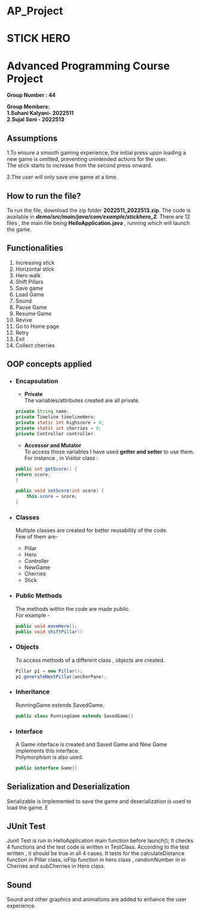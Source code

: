 # AP_Project

# STICK HERO
# Advanced Programming Course Project 

**Group Number : 44**  

**Group Members:**  
**1.Suhani Kalyani- 2022511**   
**2.Sujal Soni - 2022513** 

## Assumptions
1.To ensure a smooth gaming experience, the initial press upon loading a new game is omitted, preventing unintended actions for the user.   
The stick starts to increase from the second press onward.  

2.The user will only save one game at a time.


## How to run the file?
To run the file, download the zip folder **2022511_2022513.zip**. The code is available in ***demo/src/main/java/com/example/stickhero_2***. There are 12 files , the main file being  **HelloApplication.java** , running which will launch the game.

## Functionalities
1. Increasing stick
2. Horizontal stick
3. Hero walk
4. Shift Pillars
5. Save game
6. Load Game
7. Sound
8. Pause Game
9. Resume Game
10. Revive 
11. Go to Home page
12. Retry
13. Exit
14. Collect cherries



## OOP concepts applied
- ### Encapsulation  
    -   **Private**  
    The variables/attributes created are all private.
    ```java
    private String name;
    private Timeline timelineHero;
    private static int highscore = 0;
    private static int cherries = 0;
    private Controller controller;
    ```
    -  **Accessor and Mutator**  
    To access those variables I have used **getter and setter** to use them.  
    For instance , in Visitor class :
    ```java
    public int getScore() {
    return score;
    }

    public void setScore(int score) {
        this.score = score;
    }
    ```
- ### Classes
    Multiple classes are created for better reusability of the code.  
    Few of them are-  
    - Pillar
    - Hero
    - Controller
    - NewGame
    - Cherries
    - Stick
    
- ### Public Methods  
    The methods within the code are made public.   
    For example - 
    ```java
    public void moveHero();
    public void shiftPillar()
    ```  
- ### Objects 
    To access methods of a different class , objects are created.  
    ```java
    Pillar p1 = new Pillar();
    p1.generateNextPillar(anchorPane);
    ```
- ### Inheritance
    RunningGame extends SavedGame.
    ```java
    public class RunningGame extends SavedGame{}
    ```
- ### Interface
    A Game interface is created and Saved Game and New Game implements this interface.  
    Polymorphism is also used.
    ```java
    public interface Game{}
    ```


## Serialization and Deserialization
Serializable is implemented to save the game and deserialization is used to load the game.
E

## JUnit Test
Junit Test is run in HelloApplication main function before launch();
It checks 4 functions and the test code is written in TestClass. According to the test written , it should be true in all 4 cases.
It tests for the calculateDistance function in Pillar class, isFlip function in hero class , randomNumber in in Cherries and subCherries in Hero class.

## Sound
Sound and other graphics and animations are added to enhance the user experience.


